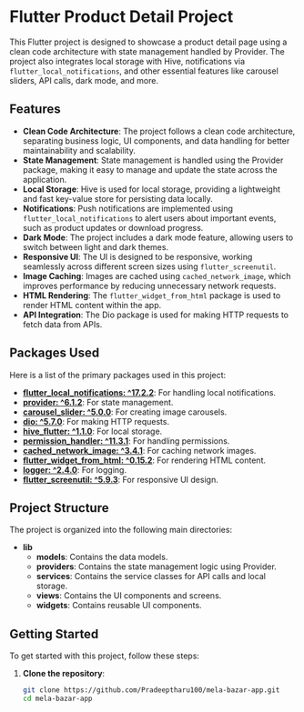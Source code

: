 # Flutter Product Detail Project

This Flutter project is designed to showcase a product detail page using a clean code architecture with state management handled by Provider. The project also integrates local storage with Hive, notifications via `flutter_local_notifications`, and other essential features like carousel sliders, API calls, dark mode, and more.

## Features

- **Clean Code Architecture**: The project follows a clean code architecture, separating business logic, UI components, and data handling for better maintainability and scalability.
- **State Management**: State management is handled using the Provider package, making it easy to manage and update the state across the application.
- **Local Storage**: Hive is used for local storage, providing a lightweight and fast key-value store for persisting data locally.
- **Notifications**: Push notifications are implemented using `flutter_local_notifications` to alert users about important events, such as product updates or download progress.
- **Dark Mode**: The project includes a dark mode feature, allowing users to switch between light and dark themes.
- **Responsive UI**: The UI is designed to be responsive, working seamlessly across different screen sizes using `flutter_screenutil`.
- **Image Caching**: Images are cached using `cached_network_image`, which improves performance by reducing unnecessary network requests.
- **HTML Rendering**: The `flutter_widget_from_html` package is used to render HTML content within the app.
- **API Integration**: The Dio package is used for making HTTP requests to fetch data from APIs.

## Packages Used

Here is a list of the primary packages used in this project:

- **[flutter_local_notifications: ^17.2.2](https://pub.dev/packages/flutter_local_notifications)**: For handling local notifications.
- **[provider: ^6.1.2](https://pub.dev/packages/provider)**: For state management.
- **[carousel_slider: ^5.0.0](https://pub.dev/packages/carousel_slider)**: For creating image carousels.
- **[dio: ^5.7.0](https://pub.dev/packages/dio)**: For making HTTP requests.
- **[hive_flutter: ^1.1.0](https://pub.dev/packages/hive_flutter)**: For local storage.
- **[permission_handler: ^11.3.1](https://pub.dev/packages/permission_handler)**: For handling permissions.
- **[cached_network_image: ^3.4.1](https://pub.dev/packages/cached_network_image)**: For caching network images.
- **[flutter_widget_from_html: ^0.15.2](https://pub.dev/packages/flutter_widget_from_html)**: For rendering HTML content.
- **[logger: ^2.4.0](https://pub.dev/packages/logger)**: For logging.
- **[flutter_screenutil: ^5.9.3](https://pub.dev/packages/flutter_screenutil)**: For responsive UI design.

## Project Structure

The project is organized into the following main directories:

- **lib**
  - **models**: Contains the data models.
  - **providers**: Contains the state management logic using Provider.
  - **services**: Contains the service classes for API calls and local storage.
  - **views**: Contains the UI components and screens.
  - **widgets**: Contains reusable UI components.

## Getting Started

To get started with this project, follow these steps:

1. **Clone the repository**:
   ```bash
   git clone https://github.com/Pradeeptharu100/mela-bazar-app.git
   cd mela-bazar-app
   ```
